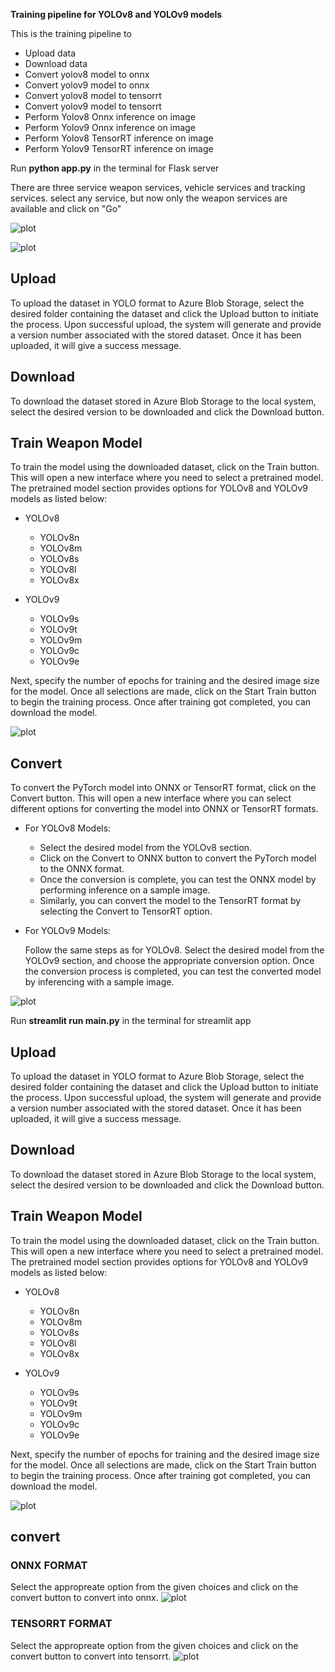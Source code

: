 **Training pipeline for YOLOv8 and YOLOv9 models**

This is the training pipeline to 
- Upload data
- Download data
- Convert yolov8 model to onnx
- Convert yolov9 model to onnx
- Convert yolov8 model to tensorrt
- Convert yolov9 model to tensorrt
- Perform Yolov8 Onnx inference on image
- Perform Yolov9 Onnx inference on image
- Perform Yolov8 TensorRT inference on image
- Perform Yolov9 TensorRT inference on image

Run **python app.py** in the terminal for Flask server


There are three service weapon services, vehicle services and tracking services. select any service, but now only the weapon services are available and click on "Go"

![plot](./images/Screenshot%202024-12-09%20131446.png)

![plot](./images/Screenshot%202024-12-09%20131547.png)

## Upload 
To upload the dataset in YOLO format to Azure Blob Storage, select the desired folder containing the dataset and click the Upload button to initiate the process. Upon successful upload, the system will generate and provide a version number associated with the stored dataset. Once it has been uploaded, it will give a success message.

## Download
To download the dataset stored in Azure Blob Storage to the local system, select the desired version to be downloaded and click the Download button.

## Train Weapon Model 
To train the model using the downloaded dataset, click on the Train button. This will open a new interface where you need to select a pretrained model. The pretrained model section provides options for YOLOv8 and YOLOv9 models as listed below:

- YOLOv8

  - YOLOv8n
  - YOLOv8m
  - YOLOv8s
  - YOLOv8l
  - YOLOv8x

- YOLOv9

  - YOLOv9s
  - YOLOv9t
  - YOLOv9m
  - YOLOv9c
  - YOLOv9e

Next, specify the number of epochs for training and the desired image size for the model. Once all selections are made, click on the Start Train button to begin the training process. Once after training got completed, you can download the model.

![plot](./images/Screenshot%202024-12-09%20131611.png)

## Convert
To convert the PyTorch model into ONNX or TensorRT format, click on the Convert button. This will open a new interface where you can select different options for converting the model into ONNX or TensorRT formats.

- For YOLOv8 Models:

  - Select the desired model from the YOLOv8 section.
  - Click on the Convert to ONNX button to convert the PyTorch model to the ONNX format.
  - Once the conversion is complete, you can test the ONNX model by performing inference on a sample image.
  - Similarly, you can convert the model to the TensorRT format by selecting the Convert to TensorRT option.

- For YOLOv9 Models:

  Follow the same steps as for YOLOv8. Select the desired model from the YOLOv9 section, and choose the appropriate conversion option.
  Once the conversion process is completed, you can test the converted model by inferencing with a sample image.

![plot](./images/Screenshot%202024-12-09%20131627.png)


Run **streamlit run main.py** in the terminal for streamlit app

## Upload 
To upload the dataset in YOLO format to Azure Blob Storage, select the desired folder containing the dataset and click the Upload button to initiate the process. Upon successful upload, the system will generate and provide a version number associated with the stored dataset. Once it has been uploaded, it will give a success message.

## Download
To download the dataset stored in Azure Blob Storage to the local system, select the desired version to be downloaded and click the Download button.

## Train Weapon Model 
To train the model using the downloaded dataset, click on the Train button. This will open a new interface where you need to select a pretrained model. The pretrained model section provides options for YOLOv8 and YOLOv9 models as listed below:

- YOLOv8

  - YOLOv8n
  - YOLOv8m
  - YOLOv8s
  - YOLOv8l
  - YOLOv8x

- YOLOv9

  - YOLOv9s
  - YOLOv9t
  - YOLOv9m
  - YOLOv9c
  - YOLOv9e

Next, specify the number of epochs for training and the desired image size for the model. Once all selections are made, click on the Start Train button to begin the training process. Once after training got completed, you can download the model.

![plot](./images/Screenshot%202024-12-09%20172851.png)

## convert 

### ONNX FORMAT

Select the appropreate option from the given choices and click on the convert button to convert into onnx.
![plot](./images/Screenshot%202024-12-09%20173432.png)

### TENSORRT FORMAT

Select the appropreate option from the given choices and click on the convert button to convert into tensorrt.
![plot](./images/Screenshot%202024-12-09%20173450.png)
